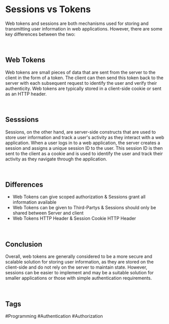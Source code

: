 # Sessions vs Tokens

Web tokens and sessions are both mechanisms used for storing and transmitting user information in web applications. However, there are some key differences between the two:

<br>

## Web Tokens

Web tokens are small pieces of data that are sent from the server to the client in the form of a token. The client can then send this token back to the server with each subsequent request to identify the user and verify their authenticity. Web tokens are typically stored in a client-side cookie or sent as an HTTP header.

<br>

## Sesssions

Sessions, on the other hand, are server-side constructs that are used to store user information and track a user's activity as they interact with a web application. When a user logs in to a web application, the server creates a session and assigns a unique session ID to the user. This session ID is then sent to the client as a cookie and is used to identify the user and track their activity as they navigate through the application.

<br>

## Differences

- Web Tokens can give scoped authorization & Sessions grant all information available
- Web Tokens can be given to Third-Partys & Sessions should only be shared between Server and client
- Web Tokens HTTP Header & Session Cookie HTTP Header

<br>

## Conclusion

Overall, web tokens are generally considered to be a more secure and scalable solution for storing user information, as they are stored on the client-side and do not rely on the server to maintain state. However, sessions can be easier to implement and may be a suitable solution for smaller applications or those with simple authentication requirements.

<br>

## Tags

#Programming #Authentication #Authorization